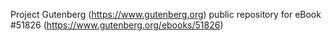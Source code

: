 Project Gutenberg (https://www.gutenberg.org) public repository for
eBook #51826 (https://www.gutenberg.org/ebooks/51826)
